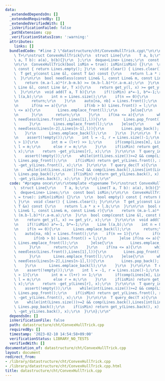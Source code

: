 ```yaml
---
data:
  _extendedDependsOn: []
  _extendedRequiredBy: []
  _extendedVerifiedWith: []
  _isVerificationFailed: false
  _pathExtension: cpp
  _verificationStatusIcon: ':warning:'
  attributes:
    links: []
  bundledCode: "#line 2 \"datastructure/cht/ConvexHullTrick.cpp\"\n\r\ntemplate <typename\
    \ T>\r\nstruct ConvexHullTrick{\r\n  struct Line{\r\n    T a, b;\r\n    Line(T\
    \ a, T b): a(a), b(b){}\r\n  };\r\n  deque<Line> Lines;\r\n  const bool isMin;\r\
    \n\r\n  ConvexHullTrick(bool isMin = true): isMin(isMin) {}\r\n  \r\n  bool empty()\
    \ const { return Lines.empty(); }\r\n  void clear() { Lines.clear(); }\r\n\r\n\
    \  T get_y(const Line &l, const T &x) const {\r\n    return l.a * x + l.b;\r\n\
    \  }\r\n\r\n  bool needless(const Line& l, const Line& m, const Line& r){\r\n\
    \    return (m.a-l.a)*(r.b-m.b) >= (m.b-l.b)*(r.a-m.a);\r\n  }\r\n  bool comp(const\
    \ Line &l, const Line &r, T x){\r\n    return get_y(l, x) >= get_y(r, x);\r\n\
    \  }\r\n\r\n  void add(T a, T b){\r\n    if(!isMin) a*=-1, b*=-1;\r\n    Line\
    \ l(a,b);\r\n    int n = Lines.size();\r\n    if(n == 0){\r\n      Lines.emplace_back(l);\r\
    \n      return;\r\n    }\r\n    auto[na, nb] = Lines.front();\r\n    if(n == 1){\r\
    \n      if(na == a){\r\n        if(nb > b) Lines.front() = l;\r\n      }else if(na\
    \ <= a){\r\n        Lines.emplace_front(l);\r\n      }else{\r\n        Lines.emplace_back(l);\r\
    \n      }\r\n      return;\r\n    }\r\n    if(na <= a){\r\n      while(n>=2 &&\
    \ needless(Lines.front(),Lines[1],l)){\r\n        Lines.pop_front(); n--;\r\n\
    \      }\r\n      Lines.emplace_front(l);\r\n    }else{\r\n      while(n>=2 &&\
    \ needless(Lines[n-2],Lines[n-1],l)){\r\n        Lines.pop_back(); n--;\r\n  \
    \    }\r\n      Lines.emplace_back(l);\r\n    }\r\n  }\r\n\r\n  T query(T x){\r\
    \n    assert(!empty());\r\n    int l = -1, r = Lines.size()-1;\r\n    while(r-l\
    \ > 1){\r\n      int m = (l+r) >> 1;\r\n      if(comp(Lines[m], Lines[m+1], x))\
    \ l = m;\r\n      else r = m;\r\n    }\r\n    if(isMin) return get_y(Lines[r],\
    \ x);\r\n    return -get_y(Lines[r], x);\r\n  }\r\n\r\n  T query_inc(T x){\r\n\
    \    assert(!empty());\r\n    while(int(Lines.size())>=2 && comp(Lines.front(),Lines[1],x))\
    \ Lines.pop_front();\r\n    if(isMin) return get_y(Lines.front(), x);\r\n    return\
    \ -get_y(Lines.front(), x);\r\n  }\r\n\r\n  T query_dec(T x){\r\n    assert(!empty());\r\
    \n    while(int(Lines.size())>=2 && comp(Lines.back(),Lines[int(Lines.size())-2],x))\
    \ Lines.pop_back();\r\n    if(isMin) return get_y(Lines.back(), x);\r\n    return\
    \ -get_y(Lines.back(), x);\r\n  }\r\n};\r\n"
  code: "#pragma once\r\n\r\ntemplate <typename T>\r\nstruct ConvexHullTrick{\r\n\
    \  struct Line{\r\n    T a, b;\r\n    Line(T a, T b): a(a), b(b){}\r\n  };\r\n\
    \  deque<Line> Lines;\r\n  const bool isMin;\r\n\r\n  ConvexHullTrick(bool isMin\
    \ = true): isMin(isMin) {}\r\n  \r\n  bool empty() const { return Lines.empty();\
    \ }\r\n  void clear() { Lines.clear(); }\r\n\r\n  T get_y(const Line &l, const\
    \ T &x) const {\r\n    return l.a * x + l.b;\r\n  }\r\n\r\n  bool needless(const\
    \ Line& l, const Line& m, const Line& r){\r\n    return (m.a-l.a)*(r.b-m.b) >=\
    \ (m.b-l.b)*(r.a-m.a);\r\n  }\r\n  bool comp(const Line &l, const Line &r, T x){\r\
    \n    return get_y(l, x) >= get_y(r, x);\r\n  }\r\n\r\n  void add(T a, T b){\r\
    \n    if(!isMin) a*=-1, b*=-1;\r\n    Line l(a,b);\r\n    int n = Lines.size();\r\
    \n    if(n == 0){\r\n      Lines.emplace_back(l);\r\n      return;\r\n    }\r\n\
    \    auto[na, nb] = Lines.front();\r\n    if(n == 1){\r\n      if(na == a){\r\n\
    \        if(nb > b) Lines.front() = l;\r\n      }else if(na <= a){\r\n       \
    \ Lines.emplace_front(l);\r\n      }else{\r\n        Lines.emplace_back(l);\r\n\
    \      }\r\n      return;\r\n    }\r\n    if(na <= a){\r\n      while(n>=2 &&\
    \ needless(Lines.front(),Lines[1],l)){\r\n        Lines.pop_front(); n--;\r\n\
    \      }\r\n      Lines.emplace_front(l);\r\n    }else{\r\n      while(n>=2 &&\
    \ needless(Lines[n-2],Lines[n-1],l)){\r\n        Lines.pop_back(); n--;\r\n  \
    \    }\r\n      Lines.emplace_back(l);\r\n    }\r\n  }\r\n\r\n  T query(T x){\r\
    \n    assert(!empty());\r\n    int l = -1, r = Lines.size()-1;\r\n    while(r-l\
    \ > 1){\r\n      int m = (l+r) >> 1;\r\n      if(comp(Lines[m], Lines[m+1], x))\
    \ l = m;\r\n      else r = m;\r\n    }\r\n    if(isMin) return get_y(Lines[r],\
    \ x);\r\n    return -get_y(Lines[r], x);\r\n  }\r\n\r\n  T query_inc(T x){\r\n\
    \    assert(!empty());\r\n    while(int(Lines.size())>=2 && comp(Lines.front(),Lines[1],x))\
    \ Lines.pop_front();\r\n    if(isMin) return get_y(Lines.front(), x);\r\n    return\
    \ -get_y(Lines.front(), x);\r\n  }\r\n\r\n  T query_dec(T x){\r\n    assert(!empty());\r\
    \n    while(int(Lines.size())>=2 && comp(Lines.back(),Lines[int(Lines.size())-2],x))\
    \ Lines.pop_back();\r\n    if(isMin) return get_y(Lines.back(), x);\r\n    return\
    \ -get_y(Lines.back(), x);\r\n  }\r\n};\r\n"
  dependsOn: []
  isVerificationFile: false
  path: datastructure/cht/ConvexHullTrick.cpp
  requiredBy: []
  timestamp: '2023-02-10 14:54:58+09:00'
  verificationStatus: LIBRARY_NO_TESTS
  verifiedWith: []
documentation_of: datastructure/cht/ConvexHullTrick.cpp
layout: document
redirect_from:
- /library/datastructure/cht/ConvexHullTrick.cpp
- /library/datastructure/cht/ConvexHullTrick.cpp.html
title: datastructure/cht/ConvexHullTrick.cpp
---
```

